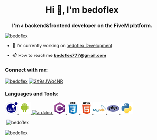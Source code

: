 <h1 align="center">Hi 👋, I'm bedoflex</h1>
<h3 align="center">I'm a backend&frontend developer on the FiveM platform.</h3>

<p align="left"> <img src="https://komarev.com/ghpvc/?username=bedoflex&label=Profile%20views&color=0e75b6&style=flat"
        alt="bedoflex" /> </p>

- 🔭 I’m currently working on [bedoflex Development](https://discord.gg/2X9sUWq4NR)

- 📫 How to reach me **bedoflex777@gmail.com**

<h3 align="left">Connect with me:</h3>
<p align="left">
    <a href="https://www.youtube.com/channel/UCU-LM6jYDoFRHL8WFzPp_-g" target="blank"><img align="center"
            src="https://raw.githubusercontent.com/rahuldkjain/github-profile-readme-generator/master/src/images/icons/Social/youtube.svg"
            alt="bedoflex" height="30" width="40" /></a>
    <a href="https://discord.gg/2X9sUWq4NR" target="blank"><img align="center"
            src="https://raw.githubusercontent.com/rahuldkjain/github-profile-readme-generator/master/src/images/icons/Social/discord.svg"
            alt="2X9sUWq4NR" height="30" width="40" /></a>
</p>

<h3 align="left">Languages and Tools:</h3>
<p align="left"> 
    <a href="https://www.lua.org" target="_blank" rel="noreferrer">
        <img src="https://raw.githubusercontent.com/devicons/devicon/master/icons/lua/lua-original.svg" alt="lua"
            width="40" height="40" />
    </a>
        <a href="https://developer.android.com" target="_blank" rel="noreferrer"> <img
            src="https://raw.githubusercontent.com/devicons/devicon/master/icons/android/android-original-wordmark.svg"
            alt="android" width="40" height="40" /> </a> <a href="https://www.arduino.cc/" target="_blank"
        rel="noreferrer"> <img src="https://cdn.worldvectorlogo.com/logos/arduino-1.svg" alt="arduino" width="40"
            height="40" /> </a> <a href="https://www.w3schools.com/cs/" target="_blank" rel="noreferrer"> <img
            src="https://raw.githubusercontent.com/devicons/devicon/master/icons/csharp/csharp-original.svg"
            alt="csharp" width="40" height="40" /> </a> <a href="https://www.w3schools.com/css/" target="_blank"
        rel="noreferrer"> <img
            src="https://raw.githubusercontent.com/devicons/devicon/master/icons/css3/css3-original-wordmark.svg"
            alt="css3" width="40" height="40" /> </a> <a href="https://www.w3.org/html/" target="_blank"
        rel="noreferrer"> <img
            src="https://raw.githubusercontent.com/devicons/devicon/master/icons/html5/html5-original-wordmark.svg"
            alt="html5" width="40" height="40" /> </a> <a href="https://www.mysql.com/" target="_blank"
        rel="noreferrer"> <img
            src="https://raw.githubusercontent.com/devicons/devicon/master/icons/mysql/mysql-original-wordmark.svg"
            alt="mysql" width="40" height="40" /> </a> <a href="https://www.php.net" target="_blank" rel="noreferrer">
        <img src="https://raw.githubusercontent.com/devicons/devicon/master/icons/php/php-original.svg" alt="php"
            width="40" height="40" /> </a> <a href="https://www.python.org" target="_blank" rel="noreferrer"> <img
            src="https://raw.githubusercontent.com/devicons/devicon/master/icons/python/python-original.svg"
            alt="python" width="40" height="40" /> </a> 
        </p>

<p>&nbsp;<img align="center"
        src="https://github-readme-stats.vercel.app/api?username=bedoflex&show_icons=true&locale=en" alt="bedoflex" />
</p>

<p><img align="center" src="https://github-readme-streak-stats.herokuapp.com/?user=bedoflex&" alt="bedoflex" /></p>
